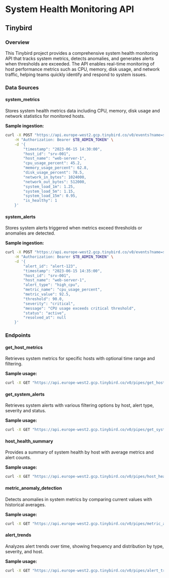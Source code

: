 
# System Health Monitoring API

## Tinybird

### Overview

This Tinybird project provides a comprehensive system health monitoring API that tracks system metrics, detects anomalies, and generates alerts when thresholds are exceeded. The API enables real-time monitoring of host performance metrics such as CPU, memory, disk usage, and network traffic, helping teams quickly identify and respond to system issues.

### Data Sources

#### system_metrics

Stores system health metrics data including CPU, memory, disk usage and network statistics for monitored hosts.

**Sample ingestion:**

```bash
curl -X POST "https://api.europe-west2.gcp.tinybird.co/v0/events?name=system_metrics" \
    -H "Authorization: Bearer $TB_ADMIN_TOKEN" \
    -d '{
        "timestamp": "2023-06-15 14:30:00",
        "host_id": "srv-001",
        "host_name": "web-server-1",
        "cpu_usage_percent": 45.2,
        "memory_usage_percent": 62.8,
        "disk_usage_percent": 78.5,
        "network_in_bytes": 1024000,
        "network_out_bytes": 512000,
        "system_load_1m": 1.25,
        "system_load_5m": 1.15,
        "system_load_15m": 0.95,
        "is_healthy": 1
    }'
```

#### system_alerts

Stores system alerts triggered when metrics exceed thresholds or anomalies are detected.

**Sample ingestion:**

```bash
curl -X POST "https://api.europe-west2.gcp.tinybird.co/v0/events?name=system_alerts" \
    -H "Authorization: Bearer $TB_ADMIN_TOKEN" \
    -d '{
        "alert_id": "alert-123",
        "timestamp": "2023-06-15 14:35:00",
        "host_id": "srv-001",
        "host_name": "web-server-1",
        "alert_type": "high_cpu",
        "metric_name": "cpu_usage_percent",
        "metric_value": 92.5,
        "threshold": 90.0,
        "severity": "critical",
        "message": "CPU usage exceeds critical threshold",
        "status": "active",
        "resolved_at": null
    }'
```

### Endpoints

#### get_host_metrics

Retrieves system metrics for specific hosts with optional time range and filtering.

**Sample usage:**

```bash
curl -X GET "https://api.europe-west2.gcp.tinybird.co/v0/pipes/get_host_metrics.json?token=$TB_ADMIN_TOKEN&host_id=srv-001&start_time=2023-06-15%2000:00:00&end_time=2023-06-15%2023:59:59&limit=100"
```

#### get_system_alerts

Retrieves system alerts with various filtering options by host, alert type, severity and status.

**Sample usage:**

```bash
curl -X GET "https://api.europe-west2.gcp.tinybird.co/v0/pipes/get_system_alerts.json?token=$TB_ADMIN_TOKEN&host_id=srv-001&severity=critical&status=active&start_time=2023-06-15%2000:00:00&end_time=2023-06-15%2023:59:59"
```

#### host_health_summary

Provides a summary of system health by host with average metrics and alert counts.

**Sample usage:**

```bash
curl -X GET "https://api.europe-west2.gcp.tinybird.co/v0/pipes/host_health_summary.json?token=$TB_ADMIN_TOKEN&start_time=2023-06-14%2000:00:00&end_time=2023-06-15%2023:59:59"
```

#### metric_anomaly_detection

Detects anomalies in system metrics by comparing current values with historical averages.

**Sample usage:**

```bash
curl -X GET "https://api.europe-west2.gcp.tinybird.co/v0/pipes/metric_anomaly_detection.json?token=$TB_ADMIN_TOKEN&recent_window_start=2023-06-15%2013:00:00&recent_window_end=2023-06-15%2014:00:00&historical_window_start=2023-06-08%2000:00:00&historical_window_end=2023-06-15%2012:00:00&z_score_threshold=3&only_anomalies=1"
```

#### alert_trends

Analyzes alert trends over time, showing frequency and distribution by type, severity, and host.

**Sample usage:**

```bash
curl -X GET "https://api.europe-west2.gcp.tinybird.co/v0/pipes/alert_trends.json?token=$TB_ADMIN_TOKEN&start_time=2023-05-15%2000:00:00&end_time=2023-06-15%2023:59:59&group_by=day"
```
